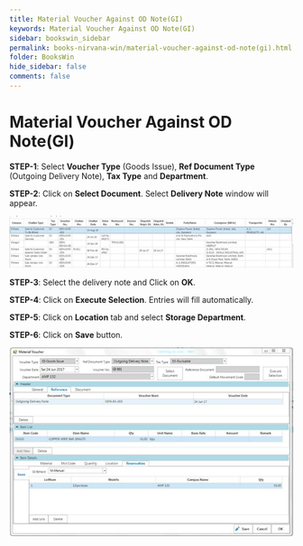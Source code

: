 ```yaml
---
title: Material Voucher Against OD Note(GI)
keywords: Material Voucher Against OD Note(GI)
sidebar: bookswin_sidebar
permalink: books-nirvana-win/material-voucher-against-od-note(gi).html
folder: BooksWin
hide_sidebar: false
comments: false
---
```


# Material Voucher Against OD Note(GI)

**STEP-1**: Select **Voucher Type** (Goods Issue), **Ref Document Type** (Outgoing Delivery Note), **Tax Type** and **Department**.

**STEP-2**: Click on **Select Document**. Select **Delivery Note** window will appear.

![](/images/image8_185.jpg)

**STEP-3**: Select the delivery note and Click on **OK**.

**STEP-4**: Click on **Execute Selection**. Entries will fill automatically.

**STEP-5**: Click on **Location** tab and select **Storage Department**.

**STEP-6**: Click on **Save** button.

![](/images/image8_186.jpg)
